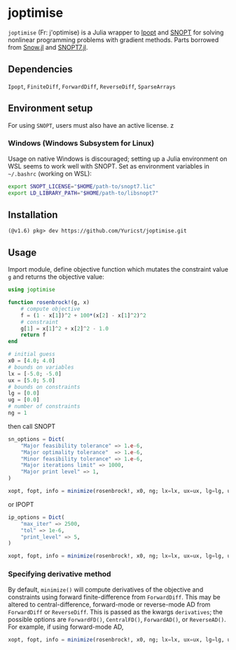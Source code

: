 # joptimise 

`joptimise` (Fr: j'optimise) is a Julia wrapper to [Ipopt](https://coin-or.github.io/Ipopt/) and [SNOPT](https://ccom.ucsd.edu/~optimizers/docs/snopt/) for solving nonlinear programming problems with gradient methods. 
Parts borrowed from  [Snow.jl](https://github.com/byuflowlab/SNOW.jl) and [SNOPT7.jl](https://github.com/snopt/SNOPT7.jl). 

## Dependencies
`Ipopt`, `FiniteDiff`, `ForwardDiff`, `ReverseDiff`, `SparseArrays`

## Environment setup
For using `SNOPT`, users must also have an active license. 
z
### Windows (Windows Subsystem for Linux)
Usage on native Windows is discouraged; setting up a Julia environment on WSL seems to work well with SNOPT. Set as environment variables in `~/.bashrc` (working on WSL):

```bash
export SNOPT_LICENSE="$HOME/path-to/snopt7.lic"
export LD_LIBRARY_PATH="$HOME/path-to/libsnopt7"
```

## Installation

```julia-repl
(@v1.6) pkg> dev https://github.com/Yuricst/joptimise.git
```

## Usage
Import module, define objective function which mutates the constraint value `g` and returns the objective value:

```julia
using joptimise

function rosenbrock!(g, x)
    # compute objective
    f = (1 - x[1])^2 + 100*(x[2] - x[1]^2)^2
    # constraint
    g[1] = x[1]^2 + x[2]^2 - 1.0
    return f
end

# initial guess
x0 = [4.0; 4.0]
# bounds on variables
lx = [-5.0; -5.0]
ux = [5.0; 5.0]
# bounds on constraints
lg = [0.0]
ug = [0.0]
# number of constraints
ng = 1
```

then call SNOPT

```julia
sn_options = Dict(
    "Major feasibility tolerance" => 1.e-6,
    "Major optimality tolerance"  => 1.e-6,
    "Minor feasibility tolerance" => 1.e-6,
    "Major iterations limit" => 1000,
    "Major print level" => 1,
)

xopt, fopt, info = minimize(rosenbrock!, x0, ng; lx=lx, ux=ux, lg=lg, ug=ug, solver="snopt", options=sn_options)
```

or IPOPT

```julia
ip_options = Dict(
    "max_iter" => 2500,
    "tol" => 1e-6,
    "print_level" => 5,
)

xopt, fopt, info = minimize(rosenbrock!, x0, ng; lx=lx, ux=ux, lg=lg, ug=ug, solver="ipopt", options=ip_options)
```

### Specifying derivative method

By default, `minimize()` will compute derivatives of the objective and constraints using forward finite-difference from `ForwardDiff`. This may be altered to central-difference, forward-mode or reverse-mode AD from `ForwardDiff` or `ReverseDiff`. This is passed as the kwargs `derivatives`; the possible options are `ForwardFD()`, `CentralFD()`, `ForwardAD()`, or `ReverseAD()`. For example, if using forward-mode AD, 

```julia
xopt, fopt, info = minimize(rosenbrock!, x0, ng; lx=lx, ux=ux, lg=lg, ug=ug, solver="snopt", options=sn_options, derivatives=ForwardAD())
```
